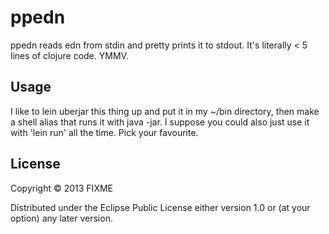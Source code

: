 # ppedn

ppedn reads edn from stdin and pretty prints it to stdout. It's literally < 5 lines of clojure code. YMMV.

## Usage

I like to lein uberjar this thing up and put it in my ~/bin directory, then make a shell alias that runs it with java -jar. I suppose you could also just use it with 'lein run' all the time. Pick your favourite.

## License

Copyright © 2013 FIXME

Distributed under the Eclipse Public License either version 1.0 or (at
your option) any later version.
